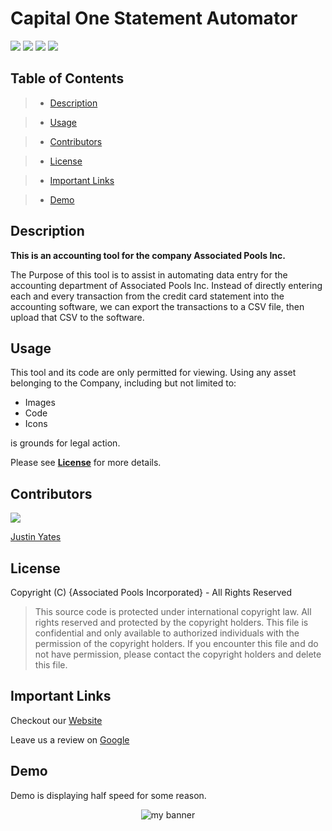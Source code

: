 
# Capital One Statement Automator

![](https://img.shields.io/github/languages/top/justinyates887/api-website?color=yellow&style=flat-square)
![](https://img.shields.io/github/repo-size/justinyates887/api-website?style=flat-square)
![](https://img.shields.io/tokei/lines/github/justinyates887/api-website?style=flat-square)
![](https://img.shields.io/github/last-commit/justinyates887/api-website?style=flat-square)

## Table of Contents

> - [Description](#Description)

> - [Usage](#Usage)

> - [Contributors](#Contributors)

> - [License](#License)

> - [Important Links](#Important-Links)

> - [Demo](#Demo)

## <a name="Description"></a>Description

**This is an accounting tool for the company Associated Pools Inc.** 

The Purpose of this tool is to assist in automating data entry for the accounting department of Associated Pools Inc. Instead of directly
entering each and every transaction from the credit card statement into the accounting software, we can export the transactions to a CSV file,
then upload that CSV to the software.

## <a name="Usage"></a>Usage

This tool and its code are only permitted for viewing. Using any asset belonging to the Company, including but not limited to:

- Images
- Code
- Icons

is grounds for legal action. 

Please see **[License](#License)** for more details.

## <a name="Contributors"></a>Contributors

![](https://github.com/justinyates887.png?size=100) 

[Justin Yates](https://github.com/justinyates887)

## <a name="License"></a>License

Copyright (C) {Associated Pools Incorporated} - All Rights Reserved

 > This source code is protected under international copyright law.  All rights
reserved and protected by the copyright holders.
This file is confidential and only available to authorized individuals with the
permission of the copyright holders.  If you encounter this file and do not have
permission, please contact the copyright holders and delete this file.
 
## <a name="Important-Links"></a>Important Links

Checkout our [Website](https://api-website-yates.netlify.app/)

Leave us a review on [Google](https://g.page/r/Ce7v7Ea5H2kpEB0/review)

## <a name="Demo"></a>Demo

Demo is displaying half speed for some reason.

<p align="center">
    <img src="./assets/demo.gif" 
        alt="my banner" />
</p>
